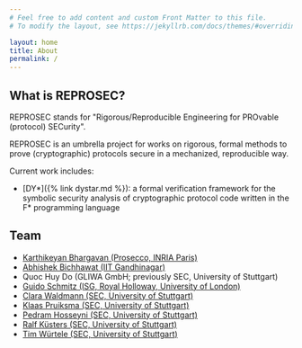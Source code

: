 ```yaml
---
# Feel free to add content and custom Front Matter to this file.
# To modify the layout, see https://jekyllrb.com/docs/themes/#overriding-theme-defaults

layout: home
title: About
permalink: /
---
```


## What is REPROSEC?

REPROSEC stands for "Rigorous/Reproducible Engineering for PROvable (protocol) SECurity".

REPROSEC is an umbrella project for works on rigorous, formal methods to prove (cryptographic) protocols secure in a mechanized, reproducible way.

Current work includes:
 * [DY*]({% link dystar.md %}): a formal verification framework for the symbolic security analysis of cryptographic protocol code written in the F\* programming language

## Team

 * [Karthikeyan Bhargavan (Prosecco, INRIA Paris)](https://prosecco.gforge.inria.fr/personal/karthik/)
 * [Abhishek Bichhawat (IIT Gandhinagar)](https://iitgn.ac.in/faculty/cse/abhishek)
 * Quoc Huy Do (GLIWA GmbH; previously SEC, University of Stuttgart)
 * [Guido Schmitz (ISG, Royal Holloway, University of London)](https://isg.rhul.ac.uk)
 * [Clara Waldmann (SEC, University of Stuttgart)](https://sec.uni-stuttgart.de)
 * [Klaas Pruiksma (SEC, University of Stuttgart)](https://sec.uni-stuttgart.de)
 * [Pedram Hosseyni (SEC, University of Stuttgart)](https://sec.uni-stuttgart.de)
 * [Ralf Küsters (SEC, University of Stuttgart)](https://sec.uni-stuttgart.de)
 * [Tim Würtele (SEC, University of Stuttgart)](https://sec.uni-stuttgart.de)

